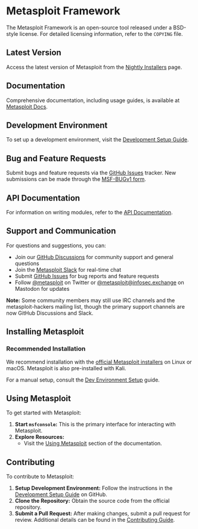 # Metasploit Framework

The Metasploit Framework is an open-source tool released under a BSD-style license. For detailed licensing information, refer to the `COPYING` file.

## Latest Version
Access the latest version of Metasploit from the [Nightly Installers](https://docs.metasploit.com/docs/using-metasploit/getting-started/nightly-installers.html) page.

## Documentation
Comprehensive documentation, including usage guides, is available at [Metasploit Docs](https://docs.metasploit.com/).

## Development Environment
To set up a development environment, visit the [Development Setup Guide](https://docs.metasploit.com/docs/development/get-started/setting-up-a-metasploit-development-environment.html).

## Bug and Feature Requests
Submit bugs and feature requests via the [GitHub Issues](https://github.com/rapid7/metasploit-framework/issues) tracker. New submissions can be made through the [MSF-BUGv1 form](https://github.com/rapid7/metasploit-framework/issues/new/choose).

## API Documentation
For information on writing modules, refer to the [API Documentation](https://docs.metasploit.com/api/).

## Support and Communication
For questions and suggestions, you can:

- Join our [GitHub Discussions](https://github.com/rapid7/metasploit-framework/discussions) for community support and general questions
- Join the [Metasploit Slack](https://join.slack.com/t/metasploit/shared_invite/zt-30i688it0-mJsFGT44IMtdeZi1DraamQ) for real-time chat
- Submit [GitHub Issues](https://github.com/rapid7/metasploit-framework/issues) for bug reports and feature requests
- Follow [@metasploit](https://twitter.com/metasploit) on Twitter or [@metasploit@infosec.exchange](https://infosec.exchange/@metasploit) on Mastodon for updates

**Note:** Some community members may still use IRC channels and the metasploit-hackers mailing list, though the primary support channels are now GitHub Discussions and Slack.

## Installing Metasploit

### Recommended Installation

We recommend installation with the [official Metasploit installers](https://docs.metasploit.com/docs/using-metasploit/getting-started/nightly-installers.html#installing-metasploit-on-linux--macos) on Linux or macOS. Metasploit is also pre-installed with Kali.

For a manual setup, consult the [Dev Environment Setup](https://docs.metasploit.com/docs/development/get-started/setting-up-a-metasploit-development-environment.html) guide.

## Using Metasploit

To get started with Metasploit:

1. **Start `msfconsole`:** This is the primary interface for interacting with Metasploit.
2. **Explore Resources:** 
   - Visit the [Using Metasploit](https://docs.metasploit.com/docs/using-metasploit/getting-started/index.html) section of the documentation.

## Contributing

To contribute to Metasploit:

1. **Setup Development Environment:** Follow the instructions in the [Development Setup Guide](https://docs.metasploit.com/docs/development/get-started/setting-up-a-metasploit-development-environment.html) on GitHub.
2. **Clone the Repository:** Obtain the source code from the official repository.
3. **Submit a Pull Request:** After making changes, submit a pull request for review. Additional details can be found in the [Contributing Guide](https://github.com/rapid7/metasploit-framework/blob/master/CONTRIBUTING.md).
